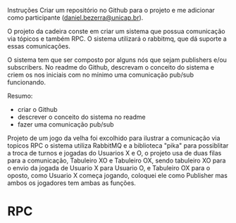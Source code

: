 Instruções
Criar um repositório no Github para o projeto e me adicionar como participante (daniel.bezerra@unicap.br).

O projeto da cadeira conste em criar um sistema que possua comunicação via tópicos e também RPC. O sistema utilizará o rabbitmq, que dá suporte a essas comunicações.

O sistema tem que ser composto por alguns nós que sejam publishers e/ou subscribers. No readme do Github, descrevam o conceito do sistema e criem os nos iniciais com no mínimo uma comunicação pub/sub funcionando.

Resumo: 
- criar o Github
- descrever o conceito do sistema no readme
- fazer uma comunicação pub/sub


Projeto de um jogo da velha foi excolhido para ilustrar a comunicação via topicos RPC 
o sistema utiliza RabbitMQ e a biblioteca "pika" para possiblitar a troca de turnos e 
jogadas do Usuarios X e O, o projeto usa de duas filas para a comunicação, Tabuleiro XO 
e Tabuleiro OX, sendo tabuleiro XO para o envio da jogada de Usuario X para Usuario O, e 
Tabuleiro OX para o oposto, como Usuario X começa jogando, coloquei ele como Publisher
mas ambos os jogadores tem ambas as funções.


# RPC
